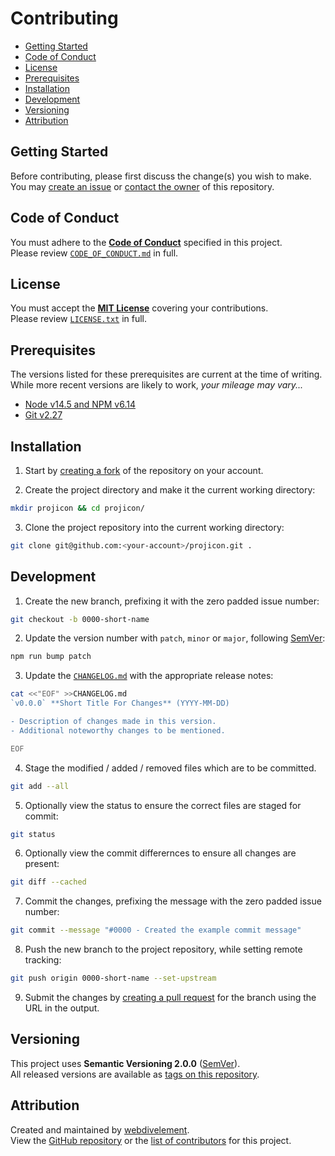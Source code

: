 # Contributing

- [Getting Started](#getting-started)
- [Code of Conduct](#code-of-conduct)
- [License](#license)
- [Prerequisites](#prerequisites)
- [Installation](#installation)
- [Development](#development)
- [Versioning](#versioning)
- [Attribution](#attribution)

## Getting Started

Before contributing, please first discuss the change(s) you wish to make.  
You may [create an issue](https://github.com/webdivelement/projicon/issues/new)
or [contact the owner](https://github.com/webdivelement) of this repository.

## Code of Conduct

You must adhere to the [**Code of Conduct**](CODE_OF_CONDUCT.md) specified in
this project.  
Please review [`CODE_OF_CONDUCT.md`](CODE_OF_CONDUCT.md) in full.

## License

You must accept the [**MIT License**](LICENSE.txt) covering your contributions.  
Please review [`LICENSE.txt`](LICENSE.txt) in full.

## Prerequisites

The versions listed for these prerequisites are current at the time of writing.  
While more recent versions are likely to work, _your mileage may vary..._

- [Node v14.5 and NPM v6.14](https://nodejs.org/)
- [Git v2.27](https://git-scm.com/)

## Installation

1. Start by [creating a fork](https://github.com/webdivelement/projicon/fork)
of the repository on your account.

2. Create the project directory and make it the current working directory:

```sh
mkdir projicon && cd projicon/
```

3. Clone the project repository into the current working directory:

```sh
git clone git@github.com:<your-account>/projicon.git .
```

## Development

1. Create the new branch, prefixing it with the zero padded issue number:

```sh
git checkout -b 0000-short-name
```

2. Update the version number with `patch`, `minor` or `major`, following
[SemVer](https://semver.org/):

```sh
npm run bump patch
```

3. Update the [`CHANGELOG.md`](CHANGELOG.md) with the appropriate release notes:

```sh
cat <<"EOF" >>CHANGELOG.md
`v0.0.0` **Short Title For Changes** (YYYY-MM-DD)

- Description of changes made in this version.
- Additional noteworthy changes to be mentioned.

EOF
```

4. Stage the modified / added / removed files which are to be committed.

```sh
git add --all
```

5. Optionally view the status to ensure the correct files are staged for commit:

```sh
git status
```

6. Optionally view the commit differernces to ensure all changes are present:

```sh
git diff --cached
```

7. Commit the changes, prefixing the message with the zero padded issue number:

```sh
git commit --message "#0000 - Created the example commit message"
```

8. Push the new branch to the project repository, while setting remote tracking:

```sh
git push origin 0000-short-name --set-upstream
```

9. Submit the changes by
[creating a pull request](https://github.com/webdivelement/projicon/compare)
for the branch using the URL in the output.

## Versioning

This project uses **Semantic Versioning 2.0.0** ([SemVer](https://semver.org/)).  
All released versions are available as
[tags on this repository](https://github.com/webdivelement/projicon/tags).

## Attribution

Created and maintained by [webdivelement](https://github.com/webdivelement).  
View the
[GitHub repository](https://github.com/webdivelement/projicon)
or the
[list of contributors](https://github.com/webdivelement/projicon/contributors)
for this project.
